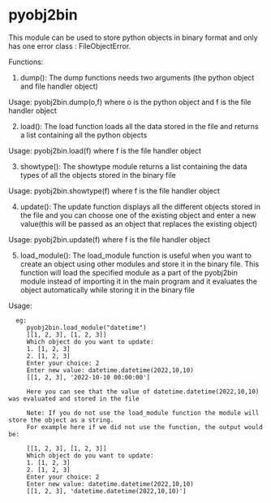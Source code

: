 # pyobj2bin
This module can be used to store python objects in binary format and only has one error class : FileObjectError. 

Functions: 
1. dump(): 
The dump functions needs two arguments (the python object and file handler object) 

Usage: 
      pyobj2bin.dump(o,f) 
      where o is the python object and f is the file handler object 

2. load(): 
The load function loads all the data stored in the file and returns a list containing all the python objects 

Usage: 
      pyobj2bin.load(f) 
      where f is the file handler object 

3. showtype(): 
The showtype module returns a list containing the data types of all the objects stored in the binary file 

Usage: 
      pyobj2bin.showtype(f) 
      where f is the file handler object 

4. update(): The update function displays all the different objects stored in the file and you can choose one of the existing object and enter a new value(this will be passed as an object that replaces the existing object) 

Usage: 
      pyobj2bin.update(f) 
      where f is the file handler object 

5. load_module(): The load_module function is useful when you want to create an object using other modules and store it in the binary file. This function will load the specified module as a part of the pyobj2bin module instead of importing it in the main program and it evaluates the object automatically while storing it in the binary file 

Usage: 
      
      eg: 
         pyobj2bin.load_module("datetime") 
         [[1, 2, 3], [1, 2, 3]] 
         Which object do you want to update: 
         1. [1, 2, 3] 
         2. [1, 2, 3] 
         Enter your choice: 2 
         Enter new value: datetime.datetime(2022,10,10) 
         [[1, 2, 3], '2022-10-10 00:00:00'] 

         Here you can see that the value of datetime.datetime(2022,10,10) was evaluated and stored in the file 

         Note: If you do not use the load_module function the module will store the object as a string. 
         For example here if we did not use the function, the output would be: 

         [[1, 2, 3], [1, 2, 3]] 
         Which object do you want to update: 
         1. [1, 2, 3] 
         2. [1, 2, 3] 
         Enter your choice: 2 
         Enter new value: datetime.datetime(2022,10,10) 
         [[1, 2, 3], 'datetime.datetime(2022,10,10)']
